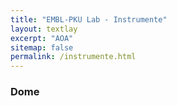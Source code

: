 ```yaml
---
title: "EMBL-PKU Lab - Instrumente"
layout: textlay
excerpt: "AOA"
sitemap: false
permalink: /instrumente.html
---
```



### Dome 
<!-- ![image](/images/inst/DomePlan.jpg){:class="img-responsive"} -->

